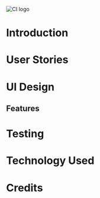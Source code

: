 ![CI logo](https://codeinstitute.s3.amazonaws.com/fullstack/ci_logo_small.png)

# Introduction

# User Stories

# UI Design
## Features

# Testing

# Technology Used

# Credits
